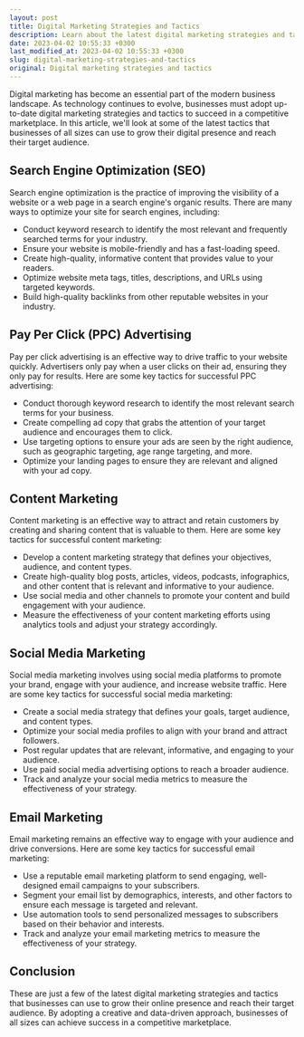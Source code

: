 ```yaml
---
layout: post
title: Digital Marketing Strategies and Tactics
description: Learn about the latest digital marketing strategies and tactics to grow your online business and reach your target audience.
date: 2023-04-02 10:55:33 +0300
last_modified_at: 2023-04-02 10:55:33 +0300
slug: digital-marketing-strategies-and-tactics
original: Digital marketing strategies and tactics
---
```

Digital marketing has become an essential part of the modern business landscape. As technology continues to evolve, businesses must adopt up-to-date digital marketing strategies and tactics to succeed in a competitive marketplace. In this article, we'll look at some of the latest tactics that businesses of all sizes can use to grow their digital presence and reach their target audience.

## Search Engine Optimization (SEO)

Search engine optimization is the practice of improving the visibility of a website or a web page in a search engine's organic results. There are many ways to optimize your site for search engines, including:

- Conduct keyword research to identify the most relevant and frequently searched terms for your industry.
- Ensure your website is mobile-friendly and has a fast-loading speed.
- Create high-quality, informative content that provides value to your readers.
- Optimize website meta tags, titles, descriptions, and URLs using targeted keywords.
- Build high-quality backlinks from other reputable websites in your industry.

## Pay Per Click (PPC) Advertising

Pay per click advertising is an effective way to drive traffic to your website quickly. Advertisers only pay when a user clicks on their ad, ensuring they only pay for results. Here are some key tactics for successful PPC advertising:

- Conduct thorough keyword research to identify the most relevant search terms for your business.
- Create compelling ad copy that grabs the attention of your target audience and encourages them to click.
- Use targeting options to ensure your ads are seen by the right audience, such as geographic targeting, age range targeting, and more.
- Optimize your landing pages to ensure they are relevant and aligned with your ad copy.

## Content Marketing

Content marketing is an effective way to attract and retain customers by creating and sharing content that is valuable to them. Here are some key tactics for successful content marketing:

- Develop a content marketing strategy that defines your objectives, audience, and content types.
- Create high-quality blog posts, articles, videos, podcasts, infographics, and other content that is relevant and informative to your audience.
- Use social media and other channels to promote your content and build engagement with your audience.
- Measure the effectiveness of your content marketing efforts using analytics tools and adjust your strategy accordingly.

## Social Media Marketing

Social media marketing involves using social media platforms to promote your brand, engage with your audience, and increase website traffic. Here are some key tactics for successful social media marketing:

- Create a social media strategy that defines your goals, target audience, and content types.
- Optimize your social media profiles to align with your brand and attract followers.
- Post regular updates that are relevant, informative, and engaging to your audience.
- Use paid social media advertising options to reach a broader audience.
- Track and analyze your social media metrics to measure the effectiveness of your strategy.

## Email Marketing

Email marketing remains an effective way to engage with your audience and drive conversions. Here are some key tactics for successful email marketing:

- Use a reputable email marketing platform to send engaging, well-designed email campaigns to your subscribers.
- Segment your email list by demographics, interests, and other factors to ensure each message is targeted and relevant.
- Use automation tools to send personalized messages to subscribers based on their behavior and interests.
- Track and analyze your email marketing metrics to measure the effectiveness of your strategy.

## Conclusion

These are just a few of the latest digital marketing strategies and tactics that businesses can use to grow their online presence and reach their target audience. By adopting a creative and data-driven approach, businesses of all sizes can achieve success in a competitive marketplace.
